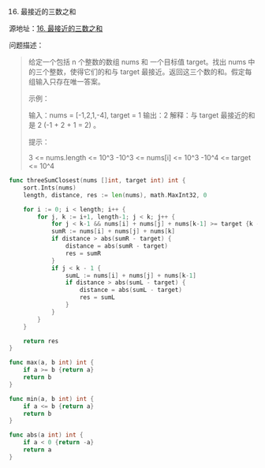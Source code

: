 16. 最接近的三数之和

源地址：[16. 最接近的三数之和](https://leetcode-cn.com/problems/3sum-closest/)

问题描述：

>给定一个包括 n 个整数的数组 nums 和 一个目标值 target。找出 nums 中的三个整数，使得它们的和与 target 最接近。返回这三个数的和。假定每组输入只存在唯一答案。
>
> 
>
>示例：
>
>输入：nums = [-1,2,1,-4], target = 1
>输出：2
>解释：与 target 最接近的和是 2 (-1 + 2 + 1 = 2) 。
>
>
>提示：
>
>3 <= nums.length <= 10^3
>-10^3 <= nums[i] <= 10^3
>-10^4 <= target <= 10^4

``` go
func threeSumClosest(nums []int, target int) int {
    sort.Ints(nums)
    length, distance, res := len(nums), math.MaxInt32, 0

    for i := 0; i < length; i++ {
        for j, k := i+1, length-1; j < k; j++ {
            for j < k-1 && nums[i] + nums[j] + nums[k-1] >= target {k -= 1}
            sumR := nums[i] + nums[j] + nums[k]
            if distance > abs(sumR - target) {
                distance = abs(sumR - target)
                res = sumR
            }
            if j < k - 1 {
                sumL := nums[i] + nums[j] + nums[k-1]
                if distance > abs(sumL - target) {
                    distance = abs(sumL - target)
                    res = sumL
                }
            }  
        }
    }

    return res
}

func max(a, b int) int {
    if a >= b {return a}
    return b
}

func min(a, b int) int {
    if a <= b {return a}
    return b
}

func abs(a int) int {
    if a < 0 {return -a}
    return a
}
```



